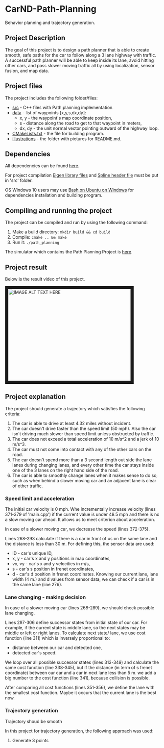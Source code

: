 # CarND-Path-Planning
Behavior planning and trajectory generation.

## Project Description
The goal of this project is to design a path planner that is able to create smooth, safe paths for the car to follow along a 3 lane highway with traffic. A successful path planner will be able to keep inside its lane, avoid hitting other cars, and pass slower moving traffic all by using localization, sensor fusion, and map data.

## Project files
The project includes the following folder/files:
- [src](https://github.com/SergeiDm/CarND-Path-Planning/tree/master/src) - C++ files with Path planning implementation.
- [data](https://github.com/SergeiDm/CarND-Path-Planning/blob/master/data/highway_map.csv) - list of waypoints [x,y,s,dx,dy]:
  - x, y - the waypoint's map coordinate position,
  - s - distance along the road to get to that waypoint in meters,
  - dx, dy - the unit normal vector pointing outward of the highway loop.
- [CMakeLists.txt](https://github.com/SergeiDm/CarND-Path-Planning/blob/master/CMakeLists.txt) - the file for building program.
- [illustrations]() - the folder with pictures for README.md.

## Dependencies
All dependencies can be found [here](https://github.com/udacity/CarND-Path-Planning-Project).

For project compilation [Eigen library files](http://eigen.tuxfamily.org/index.php?title=Main_Page) and [Spline header file](http://kluge.in-chemnitz.de/opensource/spline/) must be put in 'src' folder.

OS Windows 10 users may use [Bash on Ubuntu on Windows](https://msdn.microsoft.com/en-us/commandline/wsl/about) for dependencies installation and building program.

## Compiling and running the project
The project can be compiled and run by using the following command:
1. Make a build directory: `mkdir build && cd build`
2. Compile: `cmake .. && make`
3. Run it: `./path_planning`

The simulator which contains the Path Planning Project is [here](https://github.com/udacity/self-driving-car-sim/releases).

## Project result
Below is the result video of this project.

<a href="https://youtu.be/xGXFW1g9OQ0" target="_blank"><img src="http://img.youtube.com/vi/xGXFW1g9OQ0/0.jpg" 
alt="IMAGE ALT TEXT HERE" width="400" height="300" border="10" /></a>

## Project explanation
The project should generate a trajectory which satisfies the following criteria:
1. The car is able to drive at least 4.32 miles without incident.
2. The car doesn't drive faster than the speed limit (50 mph). Also the car isn't driving much slower than speed limit unless obstructed by traffic.
3. The car does not exceed a total acceleration of 10 m/s^2 and a jerk of 10 m/s^3.
4. The car must not come into contact with any of the other cars on the road.
5. The car doesn't spend more than a 3 second length out side the lane lanes during changing lanes, and every other time the car stays inside one of the 3 lanes on the right hand side of the road.
6. The car is able to smoothly change lanes when it makes sense to do so, such as when behind a slower moving car and an adjacent lane is clear of other traffic.

### Speed limit and acceleration
The initial car velocity is 0 mph. Whe incrementally increase velocity (lines 371-379 of 'main.cpp') if the current value is under 49.5 mph and there is no a slow moving car ahead. It allows us to meet criterion about acceleration.

In case of a slower moving car, we decrease the speed (lines 372-375).

Lines 268-293 calculate if there is a car in front of us on the same lane and the distance is less than 30 m. For defining this, the sensor data are used:
- ID - car's unique ID,
- x, y - car's x and y positions in map coordinates,
- vx, vy - car's x and y velocities in m/s,
- s - car's s position in frenet coordinates,
- d - car's d position in frenet coordinates.
Knowing our current lane, lane width (4 m.) and d values from sensor data, we can check if a car is in the same lane (line 276).

### Lane changing - making decision
In case of a slower moving car (lines 268-289), we should check possible lane changing. 

Lines 297-306 define successor states from initial state of our car. For example, if the current state is middle lane, so the next states may be middle or left or right lanes. To calculate next state/ lane, we use cost function (line 311) which is inversely proportional to:
- distance between our car and detected one,
- detected car's speed.

We loop over all possible successor states (lines 313-349) and calculate the same cost function (line 338-345), but if the distance (in term of s frenet coordinate) between our car and a car in next lane less than 5 m. we add a big number to the cost function (line 341), because collision is possible.

After comparing all cost functions (lines 351-356), we define the lane with the smallest cost function. Maybe it occurs that the current lane is the best now.

### Trajectory generation
Trajectory shoud be smooth

In this project for trajectory generation, the following approach was used:
1. Generate 3 points 













